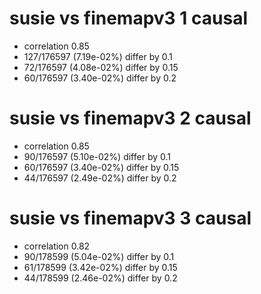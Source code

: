 # susie vs finemapv3  1 causal

- correlation 0.85
- 127/176597 (7.19e-02%) differ by 0.1
- 72/176597 (4.08e-02%) differ by 0.15
- 60/176597 (3.40e-02%) differ by 0.2


# susie vs finemapv3  2 causal

- correlation 0.85
- 90/176597 (5.10e-02%) differ by 0.1
- 60/176597 (3.40e-02%) differ by 0.15
- 44/176597 (2.49e-02%) differ by 0.2


# susie vs finemapv3  3 causal

- correlation 0.82
- 90/178599 (5.04e-02%) differ by 0.1
- 61/178599 (3.42e-02%) differ by 0.15
- 44/178599 (2.46e-02%) differ by 0.2


